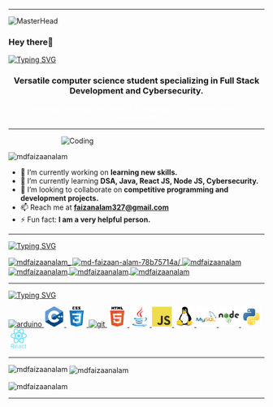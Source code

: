 
---
![MasterHead](https://user-images.githubusercontent.com/90236635/232446433-d5540fa2-fe28-4bb8-b929-cdb51fe61336.gif) 
<h3 align="left"> Hey there👋</h3>

[![Typing SVG](https://readme-typing-svg.herokuapp.com?color=%23ffffff&lines=I'm+Md+Faizaan+Alam&size=30)](https://git.io/typing-svg) 
<h3 align="center">Versatile computer science student specializing in Full Stack Development and Cybersecurity.</h3>
<p align="center" style="color: #ffffff;"><em>Currently pursuing Bachelor of Technology in Computer Science Engineering</em></p> <!-- Added line -->

---

<img align="right" alt="Coding" width="400" src="https://www.icegif.com/wp-content/uploads/2023/06/icegif-92.gif">
<br>

<p align="left">
  <img src="https://komarev.com/ghpvc/?username=mdfaizaanalam&label=Profile%20views&color=0e75b6&style=flat" alt="mdfaizaanalam" />
</p>

- 🔭 I’m currently working on **learning new skills.**
- 🌱 I’m currently learning **DSA, Java, React JS, Node JS, Cybersecurity.**
- 👯 I’m looking to collaborate on **competitive programming and development projects.**
- 📫 Reach me at **faizanalam327@gmail.com**
- ⚡ Fun fact: **I am a very helpful person.**
  
---

[![Typing SVG](https://readme-typing-svg.herokuapp.com?color=%23ffffff&lines=Let's+Connect+With+Me:&size=25)](https://git.io/typing-svg)
<p align="left">
  <a href="https://twitter.com/mdfaizaanalam_" target="_blank">
    <img align="center" src="https://raw.githubusercontent.com/rahuldkjain/github-profile-readme-generator/master/src/images/icons/Social/twitter.svg" alt="mdfaizaanalam_" height="30" width="40" />
  </a>
  <a href="https://linkedin.com/in/md-faizaan-alam-78b75714a/" target="_blank">
    <img align="center" src="https://raw.githubusercontent.com/rahuldkjain/github-profile-readme-generator/master/src/images/icons/Social/linked-in-alt.svg" alt="md-faizaan-alam-78b75714a/" height="30" width="40" />
  </a>
  <a href="https://instagram.com/mdfaizaanalam" target="_blank">
    <img align="center" src="https://raw.githubusercontent.com/rahuldkjain/github-profile-readme-generator/master/src/images/icons/Social/instagram.svg" alt="mdfaizaanalam" height="30" width="40" />
  </a>
  <a href="https://www.hackerrank.com/mdfaizaanalam" target="_blank">
    <img align="center" src="https://raw.githubusercontent.com/rahuldkjain/github-profile-readme-generator/master/src/images/icons/Social/hackerrank.svg" alt="mdfaizaanalam" height="30" width="40" />
  </a>
  <a href="https://www.leetcode.com/mdfaizaanalam" target="_blank">
    <img align="center" src="https://raw.githubusercontent.com/rahuldkjain/github-profile-readme-generator/master/src/images/icons/Social/leet-code.svg" alt="mdfaizaanalam" height="30" width="40" />
  </a>
  <a href="https://auth.geeksforgeeks.org/user/mdfaizaanalam" target="_blank">
    <img align="center" src="https://raw.githubusercontent.com/rahuldkjain/github-profile-readme-generator/master/src/images/icons/Social/geeks-for-geeks.svg" alt="mdfaizaanalam" height="30" width="40" />
  </a>
</p>

---
[![Typing SVG](https://readme-typing-svg.herokuapp.com?color=%23ffffff&lines=Languages+and+Tools:&size=25)](https://git.io/typing-svg)
<p align="left">
  <a href="https://www.arduino.cc/" target="_blank" rel="noreferrer">
    <img src="https://cdn.worldvectorlogo.com/logos/arduino-1.svg" alt="arduino" width="40" height="40"/>
  </a>
  <a href="https://www.w3schools.com/cpp/" target="_blank" rel="noreferrer">
    <img src="https://raw.githubusercontent.com/devicons/devicon/master/icons/cplusplus/cplusplus-original.svg" alt="cplusplus" width="40" height="40"/>
  </a>
  <a href="https://www.w3schools.com/css/" target="_blank" rel="noreferrer">
    <img src="https://raw.githubusercontent.com/devicons/devicon/master/icons/css3/css3-original-wordmark.svg" alt="css3" width="40" height="40"/>
  </a>
  <a href="https://git-scm.com/" target="_blank" rel="noreferrer">
    <img src="https://www.vectorlogo.zone/logos/git-scm/git-scm-icon.svg" alt="git" width="40" height="40"/>
  </a>
  <a href="https://www.w3.org/html/" target="_blank" rel="noreferrer">
    <img src="https://raw.githubusercontent.com/devicons/devicon/master/icons/html5/html5-original-wordmark.svg" alt="html5" width="40" height="40"/>
  </a>
  <a href="https://www.java.com" target="_blank" rel="noreferrer">
    <img src="https://raw.githubusercontent.com/devicons/devicon/master/icons/java/java-original.svg" alt="java" width="40" height="40"/>
  </a>
  <a href="https://developer.mozilla.org/en-US/docs/Web/JavaScript" target="_blank" rel="noreferrer">
    <img src="https://raw.githubusercontent.com/devicons/devicon/master/icons/javascript/javascript-original.svg" alt="javascript" width="40" height="40"/>
  </a>
  <a href="https://www.linux.org/" target="_blank" rel="noreferrer">
    <img src="https://raw.githubusercontent.com/devicons/devicon/master/icons/linux/linux-original.svg" alt="linux" width="40" height="40"/>
  </a>
  <a href="https://www.mysql.com/" target="_blank" rel="noreferrer">
    <img src="https://raw.githubusercontent.com/devicons/devicon/master/icons/mysql/mysql-original-wordmark.svg" alt="mysql" width="40" height="40"/>
  </a>
  <a href="https://nodejs.org" target="_blank" rel="noreferrer">
    <img src="https://raw.githubusercontent.com/devicons/devicon/master/icons/nodejs/nodejs-original-wordmark.svg" alt="nodejs" width="40" height="40"/>
  </a>
  <a href="https://www.python.org" target="_blank" rel="noreferrer">
    <img src="https://raw.githubusercontent.com/devicons/devicon/master/icons/python/python-original.svg" alt="python" width="40" height="40"/>
  </a>
  <a href="https://reactjs.org/" target="_blank" rel="noreferrer">
    <img src="https://raw.githubusercontent.com/devicons/devicon/master/icons/react/react-original-wordmark.svg" alt="react" width="40" height="40"/>
  </a>
</p>

---

<p><img align="left" src="https://github-readme-stats.vercel.app/api/top-langs?username=mdfaizaanalam&show_icons=true&theme=highcontrast&locale=en&layout=compact" alt="mdfaizaanalam" /></p>

<p>&nbsp;<img align="center" src="https://github-readme-stats.vercel.app/api?username=mdfaizaanalam&show_icons=true&theme=highcontrast&locale=en" alt="mdfaizaanalam" /></p>

<p><img align="center" src="https://github-readme-streak-stats.herokuapp.com/?user=mdfaizaanalam&theme=highcontrast" alt="mdfaizaanalam" /></p>

---
